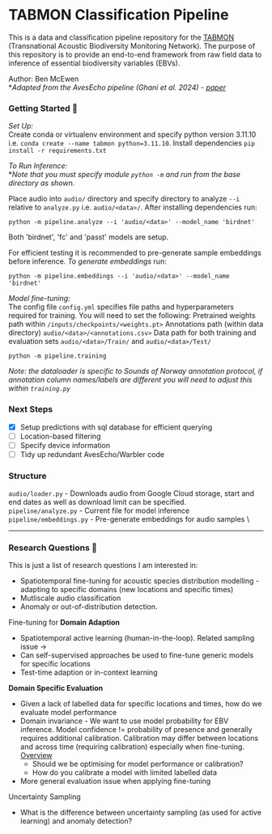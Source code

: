 # TABMON Classification Pipeline
This is a data and classification pipeline repository for the [TABMON](https://www.biodiversa.eu/2024/04/15/tabmon/) (Transnational Acoustic Biodiversity Monitoring Network). The purpose of this repository is to provide an end-to-end framework from raw field data to inference of essential biodiversity variables (EBVs).

Author: Ben McEwen \
**Adapted from the AvesEcho pipeline (Ghani et al. 2024) - [paper](https://arxiv.org/abs/2409.15383)*

### Getting Started 🌱
*Set Up:*\
Create conda or virtualenv environment and specify python version 3.11.10 i.e. `conda create --name tabmon python=3.11.10`.
Install dependencies `pip install -r requirements.txt`

*To Run Inference:*\
**Note that you must specify module `python -m` and run from the base directory as shown.*

Place audio into `audio/` directory and specify directory to analyze `--i` relative to `analyze.py` i.e. `audio/<data>/`.
After installing dependencies run:
```
python -m pipeline.analyze --i 'audio/<data>' --model_name 'birdnet'
```
Both 'birdnet', 'fc' and 'passt' models are setup.

For efficient testing it is recommended to pre-generate sample embeddings before inference.
*To generate embeddings* run:
```
python -m pipeline.embeddings --i 'audio/<data>' --model_name 'birdnet'
```

*Model fine-tuning:*\
The config file `config.yml` specifies file paths and hyperparameters required for training. You will need to set the following:
Pretrained weights path within `/inputs/checkpoints/<weights.pt>`
Annotations path (within data directory) `audio/<data>/<annotations.csv>`
Data path for both training and evaluation sets `audio/<data>/Train/` and `audio/<data>/Test/`

```
python -m pipeline.training
```

*Note: the dataloader is specific to Sounds of Norway annotation protocol, if annotation column names/labels are different you will need to adjust this within `training.py`*

### Next Steps
- [X] Setup predictions with sql database for efficient querying
- [ ] Location-based filtering
- [ ] Specify device information
- [ ] Tidy up redundant AvesEcho/Warbler code

### Structure
`audio/loader.py` - Downloads audio from Google Cloud storage, start and end dates as well as download limit can be specified. \
`pipeline/analyze.py` - Current file for model inference \
`pipeline/embeddings.py` - Pre-generate embeddings for audio samples \

---

### Research Questions 🚀
This is just a list of research questions I am interested in:
- Spatiotemporal fine-tuning for acoustic species distribution modelling - adapting to specific domains (new locations and specific times)
- Mutliscale audio classification
- Anomaly or out-of-distribution detection.

Fine-tuning for **Domain Adaption**
- Spatiotemporal active learning (human-in-the-loop). Related sampling issue ->
- Can self-supervised approaches be used to fine-tune generic models for specific locations
- Test-time adaption or in-context learning

**Domain Specific Evaluation**
- Given a lack of labelled data for specific locations and times, how do we evaluate model performance
- Domain invariance - We want to use model probability for EBV inference. Model confidence != probability of presence and generally requires additional calibration. Calibration may differ between locations and across time (requiring calibration) especially when fine-tuning. [Overview](https://scikit-learn.org/1.5/modules/calibration.html)
    - Should we be optimising for model performance or calibration?
    - How do you calibrate a model with limited labelled data
- More general evaluation issue when applying fine-tuning

Uncertainty Sampling
- What is the difference between uncertainty sampling (as used for active learning) and anomaly detection?